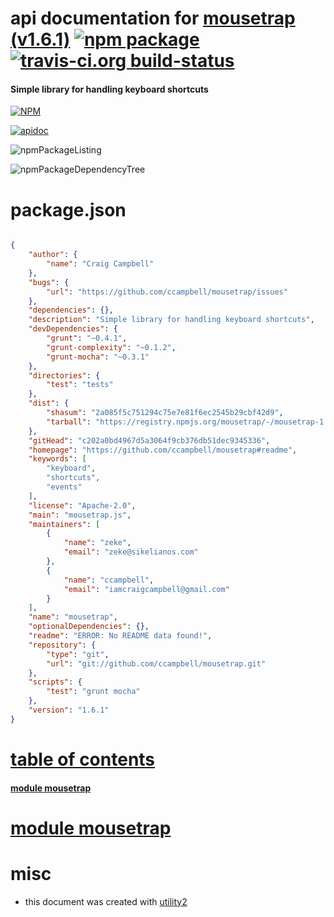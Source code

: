 # api documentation for  [mousetrap (v1.6.1)](https://github.com/ccampbell/mousetrap#readme)  [![npm package](https://img.shields.io/npm/v/npmdoc-mousetrap.svg?style=flat-square)](https://www.npmjs.org/package/npmdoc-mousetrap) [![travis-ci.org build-status](https://api.travis-ci.org/npmdoc/node-npmdoc-mousetrap.svg)](https://travis-ci.org/npmdoc/node-npmdoc-mousetrap)
#### Simple library for handling keyboard shortcuts

[![NPM](https://nodei.co/npm/mousetrap.png?downloads=true)](https://www.npmjs.com/package/mousetrap)

[![apidoc](https://npmdoc.github.io/node-npmdoc-mousetrap/build/screenCapture.buildNpmdoc.browser._2Fhome_2Ftravis_2Fbuild_2Fnpmdoc_2Fnode-npmdoc-mousetrap_2Ftmp_2Fbuild_2Fapidoc.html.png)](https://npmdoc.github.io/node-npmdoc-mousetrap/build/apidoc.html)

![npmPackageListing](https://npmdoc.github.io/node-npmdoc-mousetrap/build/screenCapture.npmPackageListing.svg)

![npmPackageDependencyTree](https://npmdoc.github.io/node-npmdoc-mousetrap/build/screenCapture.npmPackageDependencyTree.svg)



# package.json

```json

{
    "author": {
        "name": "Craig Campbell"
    },
    "bugs": {
        "url": "https://github.com/ccampbell/mousetrap/issues"
    },
    "dependencies": {},
    "description": "Simple library for handling keyboard shortcuts",
    "devDependencies": {
        "grunt": "~0.4.1",
        "grunt-complexity": "~0.1.2",
        "grunt-mocha": "~0.3.1"
    },
    "directories": {
        "test": "tests"
    },
    "dist": {
        "shasum": "2a085f5c751294c75e7e81f6ec2545b29cbf42d9",
        "tarball": "https://registry.npmjs.org/mousetrap/-/mousetrap-1.6.1.tgz"
    },
    "gitHead": "c202a0bd4967d5a3064f9cb376db51dec9345336",
    "homepage": "https://github.com/ccampbell/mousetrap#readme",
    "keywords": [
        "keyboard",
        "shortcuts",
        "events"
    ],
    "license": "Apache-2.0",
    "main": "mousetrap.js",
    "maintainers": [
        {
            "name": "zeke",
            "email": "zeke@sikelianos.com"
        },
        {
            "name": "ccampbell",
            "email": "iamcraigcampbell@gmail.com"
        }
    ],
    "name": "mousetrap",
    "optionalDependencies": {},
    "readme": "ERROR: No README data found!",
    "repository": {
        "type": "git",
        "url": "git://github.com/ccampbell/mousetrap.git"
    },
    "scripts": {
        "test": "grunt mocha"
    },
    "version": "1.6.1"
}
```



# <a name="apidoc.tableOfContents"></a>[table of contents](#apidoc.tableOfContents)

#### [module mousetrap](#apidoc.module.mousetrap)



# <a name="apidoc.module.mousetrap"></a>[module mousetrap](#apidoc.module.mousetrap)



# misc
- this document was created with [utility2](https://github.com/kaizhu256/node-utility2)
